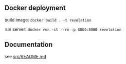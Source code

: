 ## Docker deployment

build image: `docker build . -t revelation`

run server: `docker run -it --rm -p 8000:8000 revelation`

## Documentation

see [src/README.md](src/README.md)
